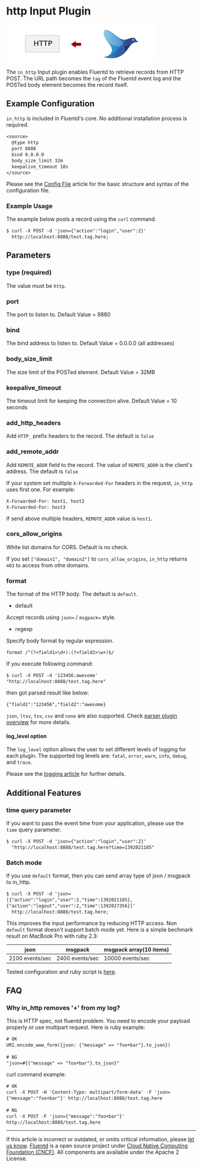 # http Input Plugin

![](/images/plugins/input/http.png)

The `in_http` Input plugin enables Fluentd to retrieve records from HTTP
POST. The URL path becomes the `tag` of the Fluentd event log and the
POSTed body element becomes the record itself.


## Example Configuration

`in_http` is included in Fluentd's core. No additional installation
process is required.

``` {.CodeRay}
<source>
  @type http
  port 8888
  bind 0.0.0.0
  body_size_limit 32m
  keepalive_timeout 10s
</source>
```
Please see the [Config File](/configuration/config-file.md) article for the basic
structure and syntax of the configuration file.

### Example Usage

The example below posts a record using the `curl` command.

``` {.CodeRay}
$ curl -X POST -d 'json={"action":"login","user":2}'
  http://localhost:8888/test.tag.here;
```

## Parameters

### type (required)

The value must be `http`.

### port

The port to listen to. Default Value = 9880

### bind

The bind address to listen to. Default Value = 0.0.0.0 (all addresses)

### body\_size\_limit

The size limit of the POSTed element. Default Value = 32MB

### keepalive\_timeout

The timeout limit for keeping the connection alive. Default Value = 10
seconds

### add\_http\_headers

Add `HTTP_` prefix headers to the record. The default is `false`

### add\_remote\_addr

Add `REMOTE_ADDR` field to the record. The value of `REMOTE_ADDR` is the
client's address. The default is `false`

If your system set multiple `X-Forwarded-For` headers in the request,
`in_http` uses first one. For example:

``` {.CodeRay}
X-Forwarded-For: host1, host2
X-Forwarded-For: host3
```

If send above multiple headers, `REMOTE_ADDR` value is `host1`.

### cors\_allow\_origins

White list domains for CORS. Default is no check.

If you set `["domain1", "domain2"]` to `cors_allow_origins`, `in_http`
returns `403` to access from othe domains.

### format

The format of the HTTP body. The default is `default`.

-   default

Accept records using `json=` / `msgpack=` style.

-   regexp

Specify body format by regular expression.

``` {.CodeRay}
format /^(?<field1>\d+):(?<field2>\w+)$/
```

If you execute following command:

``` {.CodeRay}
$ curl -X POST -d '123456:awesome' "http://localhost:8888/test.tag.here"
```

then got parsed result like below:

``` {.CodeRay}
{"field1":"123456","field2":"awesome}
```

`json`, `ltsv`, `tsv`, `csv` and `none` are also supported. Check
[parser plugin overview](/plugins/parser/README.md) for more details.

#### log\_level option

The `log_level` option allows the user to set different levels of
logging for each plugin. The supported log levels are: `fatal`, `error`,
`warn`, `info`, `debug`, and `trace`.

Please see the [logging article](/deployment/logging.md) for further details.

## Additional Features

### time query parameter

If you want to pass the event time from your application, please use the
`time` query parameter.

``` {.CodeRay}
$ curl -X POST -d 'json={"action":"login","user":2}'
  "http://localhost:8888/test.tag.here?time=1392021185"
```

### Batch mode

If you use `default` format, then you can send array type of json /
msgpack to in\_http.

``` {.CodeRay}
$ curl -X POST -d 'json=[{"action":"login","user":2,"time":1392021185},{"action":"logout","user":2,"time":1392027356}]'
  http://localhost:8888/test.tag.here;
```

This improves the input performance by reducing HTTP access. Non
`default` format doesn't support batch mode yet. Here is a simple
bechmark result on MacBook Pro with ruby 2.3:

| json            | msgpack         | msgpack array(10 items) |
|-----------------|-----------------|-------------------------|
| 2100 events/sec | 2400 events/sec | 10000 events/sec        |


Tested configuration and ruby script is
[here](https://gist.github.com/repeatedly/672ac73abf7cbcb629aaec791838cf6d).

## FAQ

### Why in\_http removes '+' from my log?

This is HTTP spec, not fluentd problem. You need to encode your payload
properly or use multipart request. Here is ruby example:

``` {.CodeRay}
# OK
URI.encode_www_form({json: {"message" => "foo+bar"}.to_json})

# NG
"json=#{{"message" => "foo+bar"}.to_json}"
```

curl command example:

``` {.CodeRay}
# OK
curl -X POST -H 'Content-Type: multipart/form-data' -F 'json={"message":"foo+bar"}' http://localhost:8888/test.tag.here

# NG
curl -X POST -F 'json={"message":"foo+bar"}' http://localhost:8888/test.tag.here
```


------------------------------------------------------------------------

If this article is incorrect or outdated, or omits critical information, please [let us know](https://github.com/fluent/fluentd-docs-gitbook/issues?state=open).
[Fluentd](http://www.fluentd.org/) is a open source project under [Cloud Native Computing Foundation (CNCF)](https://cncf.io/). All components are available under the Apache 2 License.
